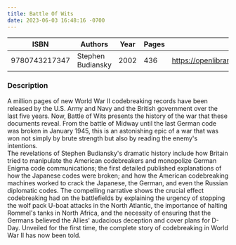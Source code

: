 ```yaml
---
title: Battle Of Wits
date: 2023-06-03 16:48:16 -0700
---
```


| ISBN        | Authors      | Year    | Pages    | URL   |
| ----------- | ------------ | ------- | -------- | ----- |
| 9780743217347  | Stephen Budiansky| 2002| 436|https://openlibrary.org/books/OL21599547M/Battle_of_wits|    

### Description
A million pages of new World War II codebreaking records have been released by the U.S. Army and Navy and the British government over the last five years. Now, Battle of Wits presents the history of the war that these documents reveal. From the battle of Midway until the last German code was broken in January 1945, this is an astonishing epic of a war that was won not simply by brute strength but also by reading the enemy's intentions. <br/>    The revelations of Stephen Budiansky's dramatic history include how Britain tried to manipulate the American codebreakers and monopolize German Enigma code communications; the first detailed published explanations of how the Japanese codes were broken; and how the American codebreaking machines worked to crack the Japanese, the German, and even the Russian diplomatic codes. The compelling narrative shows the crucial effect codebreaking had on the battlefields by explaining the urgency of stopping the wolf pack U-boat attacks in the North Atlantic, the importance of halting Rommel's tanks in North Africa, and the necessity of ensuring that the Germans believed the Allies' audacious deception and cover plans for D-Day. Unveiled for the first time, the complete story of codebreaking in World War II has now been told.